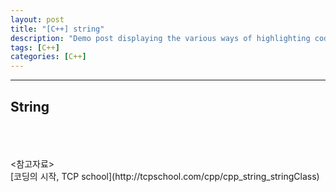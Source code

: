 ```yaml
---
layout: post
title: "[C++] string"
description: "Demo post displaying the various ways of highlighting code in Markdown."
tags: [C++]
categories: [C++]
---
```


------------------------------------------------------------------------------------------------------------

## String

<br/>
<br/>
<br/>
<참고자료></br>
[코딩의 시작, TCP school](http://tcpschool.com/cpp/cpp_string_stringClass)
